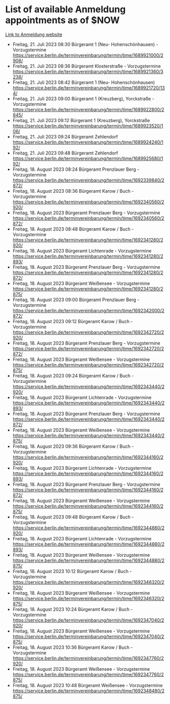 # List of available Anmeldung appointments as of $NOW
[Link to Anmeldung website](https://service.berlin.de/terminvereinbarung/termin/tag.php?termin=1&anliegen[]=120686&dienstleisterlist=122210,122217,327316,122219,327312,122227,327314,122231,327346,122243,327348,122254,122252,329742,122260,329745,122262,329748,122271,327278,122273,327274,122277,327276,330436,122280,327294,122282,327290,122284,327292,122291,327270,122285,327266,122286,327264,122296,327268,150230,329760,122297,327286,122294,327284,122312,329763,122314,329775,122304,327330,122311,327334,122309,327332,317869,122281,327352,122279,329772,122283,122276,327324,122274,327326,122267,329766,122246,327318,122251,327320,122257,327322,122208,327298,122226,327300&herkunft=http%3A%2F%2Fservice.berlin.de%2Fdienstleistung%2F120686%2F)
- Freitag, 21. Juli 2023 08:30 Bürgeramt 1 (Neu- Hohenschönhausen) - Vorzugstermine https://service.berlin.de/terminvereinbarung/termin/time/1689921000/2908/
- Freitag, 21. Juli 2023 08:36 Bürgeramt Klosterstraße - Vorzugstermine https://service.berlin.de/terminvereinbarung/termin/time/1689921360/3238/
- Freitag, 21. Juli 2023 08:42 Bürgeramt 1 (Neu- Hohenschönhausen) https://service.berlin.de/terminvereinbarung/termin/time/1689921720/134/
- Freitag, 21. Juli 2023 09:00 Bürgeramt 1 (Kreuzberg), Yorckstraße - Vorzugstermine https://service.berlin.de/terminvereinbarung/termin/time/1689922800/2845/
- Freitag, 21. Juli 2023 09:12 Bürgeramt 1 (Kreuzberg), Yorckstraße https://service.berlin.de/terminvereinbarung/termin/time/1689923520/106/
- Freitag, 21. Juli 2023 09:24 Bürgeramt Zehlendorf https://service.berlin.de/terminvereinbarung/termin/time/1689924240/192/
- Freitag, 21. Juli 2023 09:48 Bürgeramt Zehlendorf https://service.berlin.de/terminvereinbarung/termin/time/1689925680/192/
- Freitag, 18. August 2023 08:24 Bürgeramt Prenzlauer Berg - Vorzugstermine https://service.berlin.de/terminvereinbarung/termin/time/1692339840/2872/
- Freitag, 18. August 2023 08:36 Bürgeramt Karow / Buch - Vorzugstermine https://service.berlin.de/terminvereinbarung/termin/time/1692340560/2920/
- Freitag, 18. August 2023  Bürgeramt Prenzlauer Berg - Vorzugstermine https://service.berlin.de/terminvereinbarung/termin/time/1692340560/2872/
- Freitag, 18. August 2023 08:48 Bürgeramt Karow / Buch - Vorzugstermine https://service.berlin.de/terminvereinbarung/termin/time/1692341280/2920/
- Freitag, 18. August 2023  Bürgeramt Lichtenrade - Vorzugstermine https://service.berlin.de/terminvereinbarung/termin/time/1692341280/2893/
- Freitag, 18. August 2023  Bürgeramt Prenzlauer Berg - Vorzugstermine https://service.berlin.de/terminvereinbarung/termin/time/1692341280/2872/
- Freitag, 18. August 2023  Bürgeramt Weißensee - Vorzugstermine https://service.berlin.de/terminvereinbarung/termin/time/1692341280/2875/
- Freitag, 18. August 2023 09:00 Bürgeramt Prenzlauer Berg - Vorzugstermine https://service.berlin.de/terminvereinbarung/termin/time/1692342000/2872/
- Freitag, 18. August 2023 09:12 Bürgeramt Karow / Buch - Vorzugstermine https://service.berlin.de/terminvereinbarung/termin/time/1692342720/2920/
- Freitag, 18. August 2023  Bürgeramt Prenzlauer Berg - Vorzugstermine https://service.berlin.de/terminvereinbarung/termin/time/1692342720/2872/
- Freitag, 18. August 2023  Bürgeramt Weißensee - Vorzugstermine https://service.berlin.de/terminvereinbarung/termin/time/1692342720/2875/
- Freitag, 18. August 2023 09:24 Bürgeramt Karow / Buch - Vorzugstermine https://service.berlin.de/terminvereinbarung/termin/time/1692343440/2920/
- Freitag, 18. August 2023  Bürgeramt Lichtenrade - Vorzugstermine https://service.berlin.de/terminvereinbarung/termin/time/1692343440/2893/
- Freitag, 18. August 2023  Bürgeramt Prenzlauer Berg - Vorzugstermine https://service.berlin.de/terminvereinbarung/termin/time/1692343440/2872/
- Freitag, 18. August 2023  Bürgeramt Weißensee - Vorzugstermine https://service.berlin.de/terminvereinbarung/termin/time/1692343440/2875/
- Freitag, 18. August 2023 09:36 Bürgeramt Karow / Buch - Vorzugstermine https://service.berlin.de/terminvereinbarung/termin/time/1692344160/2920/
- Freitag, 18. August 2023  Bürgeramt Lichtenrade - Vorzugstermine https://service.berlin.de/terminvereinbarung/termin/time/1692344160/2893/
- Freitag, 18. August 2023  Bürgeramt Prenzlauer Berg - Vorzugstermine https://service.berlin.de/terminvereinbarung/termin/time/1692344160/2872/
- Freitag, 18. August 2023  Bürgeramt Weißensee - Vorzugstermine https://service.berlin.de/terminvereinbarung/termin/time/1692344160/2875/
- Freitag, 18. August 2023 09:48 Bürgeramt Karow / Buch - Vorzugstermine https://service.berlin.de/terminvereinbarung/termin/time/1692344880/2920/
- Freitag, 18. August 2023  Bürgeramt Lichtenrade - Vorzugstermine https://service.berlin.de/terminvereinbarung/termin/time/1692344880/2893/
- Freitag, 18. August 2023  Bürgeramt Weißensee - Vorzugstermine https://service.berlin.de/terminvereinbarung/termin/time/1692344880/2875/
- Freitag, 18. August 2023 10:12 Bürgeramt Karow / Buch - Vorzugstermine https://service.berlin.de/terminvereinbarung/termin/time/1692346320/2920/
- Freitag, 18. August 2023  Bürgeramt Weißensee - Vorzugstermine https://service.berlin.de/terminvereinbarung/termin/time/1692346320/2875/
- Freitag, 18. August 2023 10:24 Bürgeramt Karow / Buch - Vorzugstermine https://service.berlin.de/terminvereinbarung/termin/time/1692347040/2920/
- Freitag, 18. August 2023  Bürgeramt Weißensee - Vorzugstermine https://service.berlin.de/terminvereinbarung/termin/time/1692347040/2875/
- Freitag, 18. August 2023 10:36 Bürgeramt Karow / Buch - Vorzugstermine https://service.berlin.de/terminvereinbarung/termin/time/1692347760/2920/
- Freitag, 18. August 2023  Bürgeramt Weißensee - Vorzugstermine https://service.berlin.de/terminvereinbarung/termin/time/1692347760/2875/
- Freitag, 18. August 2023 10:48 Bürgeramt Weißensee - Vorzugstermine https://service.berlin.de/terminvereinbarung/termin/time/1692348480/2875/
